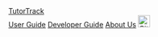 <!-- Ensure custom site styles are loaded on every page -->
<link rel="stylesheet" href="{{baseUrl}}/stylesheets/main.css">

<div class="top-nav">
  <a class="brand" href="{{baseUrl}}/index.html">TutorTrack</a>
  <div class="nav-links">
    <a href="{{baseUrl}}/UserGuide.html">User Guide</a>
    <a href="{{baseUrl}}/DeveloperGuide.html">Developer Guide</a>
    <a href="{{baseUrl}}/AboutUs.html">About Us</a>
    <a href="https://github.com/AY2526S1-CS2103T-F14b-3/tp" target="_blank">
      <img src="{{baseUrl}}/images/github-icon.png" alt="GitHub" width="24">
    </a>
  </div>
</div>

<!-- Custom fixed sidebar (desktop) -->
<div id="custom-sidebar">
  <include src="sideNav.md"/>

  <!-- Spacer to avoid overlap with sticky top bar -->
  <div class="sidebar-spacer" aria-hidden="true"></div>

</div>
